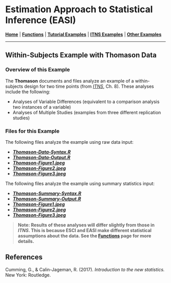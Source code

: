 # Estimation Approach to Statistical Inference (EASI)

[**Home**](https://github.com/cwendorf/EASI/) | 
[**Functions**](https://github.com/cwendorf/EASI/tree/master/A-Functions) | 
[**Tutorial Examples**](https://github.com/cwendorf/EASI/tree/master/B-TutorialExamples) | 
[**ITNS Examples**](https://github.com/cwendorf/EASI/tree/master/C-ITNSExamples) | 
[**Other Examples**](https://github.com/cwendorf/EASI/tree/master/D-OtherExamples) 

---

## Within-Subjects Example with Thomason Data

### Overview of this Example

The **Thomason** documents and files analyze an example of a within-subjects design for two time points (from _[ITNS](https://thenewstatistics.com/itns/ "Introduction to the New Statistics")_, Ch. 8). These analyses include the following:

- Analyses of Variable Differences (equivalent to a comparison analysis two instances of a variable)
- Analyses of Multiple Studies (examples from three different replication studies)

### Files for this Example

The following files analyze the example using raw data input:

- [**_Thomason-Data-Syntax.R_**](./Thomason-Data-Syntax.R)
- [**_Thomason-Data-Output.R_**](./Thomason-Data-Output.R)
- [**_Thomason-Figure1.jpeg_**](./Thomason-Figure1.jpeg)
- [**_Thomason-Figure2.jpeg_**](./Thomason-Figure2.jpeg)
- [**_Thomason-Figure3.jpeg_**](./Thomason-Figure3.jpeg) 

The following files analyze the example using summary statistics input:

- [**_Thomason-Summary-Syntax.R_**](./Thomason-Summary-Syntax.R)
- [**_Thomason-Summary-Output.R_**](./Thomason-Summary-Output.R)
- [**_Thomason-Figure1.jpeg_**](./Thomason-Figure1.jpeg)
- [**_Thomason-Figure2.jpeg_**](./Thomason-Figure2.jpeg)
- [**_Thomason-Figure3.jpeg_**](./Thomason-Figure3.jpeg) 

> **Note: Results of these analyses will differ slightly from those in _ITNS_. This is because ESCI and EASI make different statistical assumptions about the data. See the [**Functions**](https://github.com/cwendorf/EASI/tree/master/A-Functions) page for more details.**

## References

Cumming, G., & Calin-Jageman, R. (2017). _Introduction to the new statistics._ New York: Routledge.

